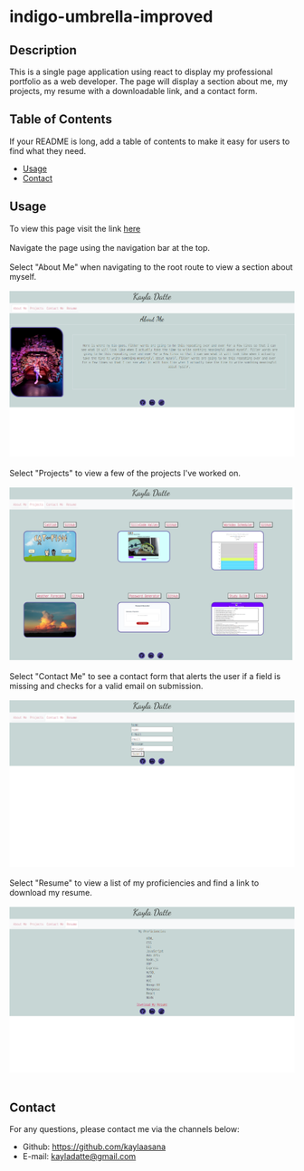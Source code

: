 # indigo-umbrella-improved

## Description

This is a single page application using react to display my professional portfolio as a web developer. The page will display a section about me, my projects, my resume with a downloadable link, and a contact form.

## Table of Contents

If your README is long, add a table of contents to make it easy for users to find what they need.

- [Usage](#usage)
- [Contact](#contact)

## Usage

To view this page visit the link [here]()
<br></br>
Navigate the page using the navigation bar at the top. 
<br></br>
Select  "About Me" when navigating to the root route to view a section about myself. 
<br></br>
 ![about me page](./src/public/about.png)
 <br></br>
Select "Projects" to view a few of the projects I've worked on.
<br></br>
 ![projects page](./src/public/projects.png)
 <br></br>
Select "Contact Me" to see a contact form that alerts the user if a field is missing and checks for a valid email on submission.
<br></br>
 ![contact form](./src/public/contact.png)
 <br></br>
Select "Resume" to view a list of my proficiencies and find a link to download my resume.
<br></br>
 ![proficiencies and resume link](./src/public/resume.png)
 <br></br>





## Contact

For any questions, please contact me via the channels below:
* Github: https://github.com/kaylaasana
* E-mail: kayladatte@gmail.com
